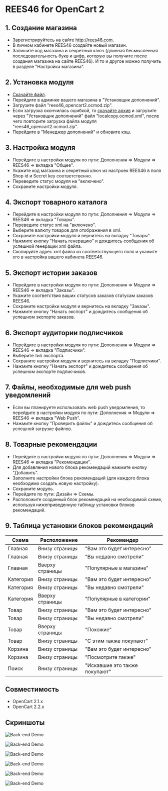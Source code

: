 # REES46 for OpenCart 2

## 1. Создание магазина

* Зарегистрируйтесь на сайте http://rees46.com.
* В личном кабинете REES46 создайте новый магазин.
* Запишите код магазина и секретный ключ (длинная бесмысленная последовательность букв и цифр, которую вы получите после создания магазина на сайте REES46). И то и другое можно получить в разделе "Настройка магазина".

## 2. Установка модуля

* [Скачайте файл](https://github.com/p0v1n0m/rees46_opencart_2/raw/master/rees46_opencart2.ocmod.zip).
* Перейдите в админке вашего магазина в "Установщик дополнений".
* Загрузите файл "rees46_opencart2.ocmod.zip".
* Если загрузка окончилась ошибкой, то [скачайте архив](https://www.opencart.com/index.php?route=extension/extension/download&extension_download_id=1198841) и загрузите через "Установщик дополнений" файл "localcopy.ocmod.xml", после чего повторите загрузка файла модуля "rees46_opencart2.ocmod.zip".
* Перейдите в "Менеджер дополнений" и обновите кэш.

## 3. Настройка модуля

* Перейдите в настройки модуля по пути: Дополнения => Модули => REES46 => вкладка "Общее".
* Укажите код магазина и секретный ключ из настроек REES46 в поля Shop id и Secret key соответственно.
* Переведите статус модуля на "включено".
* Сохраните настройки модуля.

## 4. Экспорт товарного каталога

* Перейдите в настройки модуля по пути: Дополнения => Модули => REES46 => вкладка "Товары".
* Переведите статус xml на "включено".
* Выберите валюту товаров для отображения в xml.
* Сохраните настройки модуля и вернитесь на вкладку "Товары".
* Нажмите кнопку "Начать генерацию" и дождитесь сообщения об успешной генерации xml файла.
* Скопируйте адрес xml файла из соответствующего поля и укажите его в настройка вашего кабинета REES46.

## 5. Экспорт истории заказов

* Перейдите в настройки модуля по пути: Дополнения => Модули => REES46 => вкладка "Заказы".
* Укажите соответствия ваших статусов заказов статусам заказов REES46.
* Сохраните настройки модуля и вернитесь на вкладку "Заказы".
* Нажмите кнопку "Начать экспорт" и дождитесь сообщения об успешном экспорте заказов.

## 6. Экспорт аудитории подписчиков

* Перейдите в настройки модуля по пути: Дополнения => Модули => REES46 => вкладка "Подписчики".
* Выберите тип экспорта.
* Сохраните настройки модуля и вернитесь на вкладку "Подписчики".
* Нажмите кнопку "Начать экспорт" и дождитесь сообщения об успешном экспорте подписчиков.

## 7. Файлы, необходимые для web push уведомлений

* Если вы планируете использовать web push уведомления, то перейдите в настройки модуля по пути: Дополнения => Модули => REES46 => вкладка "Web Push".
* Нажмите кнопку "Проверить файлы" и дождитесь сообщения об успешной загрузке файлов.

## 8. Товарные рекомендации

* Перейдите в настройки модуля по пути: Дополнения => Модули => REES46 => вкладка "Рекомендации".
* Для добавления нового блока рекомендаций нажмите кнопку "Добавить".
* Заполните настройки блока рекомендаций (для каждого блока необходимо создать новую настройку).
* Сохраните модуль.
* Перейдите по пути: Дизайн => Схемы.
* Расположите созданный блок рекомендаций на необходимой схеме, используя нижеприведенную таблицу установки блоков рекомендаций.

## 9. Таблица установки блоков рекомендаций

Схема | Расположение | Рекомендер
------------ | ------------- | -------------
Главная | Внизу страницы | "Вам это будет интересно"
Главная | Внизу страницы | "Вы недавно смотрели"
Главная | Вверху страницы | "Популярные в магазине"
Категория | Внизу страницы | "Вам это будет интересно"
Категория | Внизу страницы | "Вы недавно смотрели"
Категория | Вверху страницы | "Популярные в категории"
Товар | Внизу страницы | "Вам это будет интересно"
Товар | Внизу страницы | "Вы недавно смотрели"
Товар | Вверху страницы | "Похожие"
Товар | Внизу страницы | "С этим также покупают"
Корзина | Внизу страницы | "Вам это будет интересно"
Корзина | Внизу страницы | "Посмотрите также"
Поиск | Внизу страницы | "Искавшие это также покупают"

## Совместимость

* OpenCart 2.1.x
* OpenCart 2.2.x

## Скриншоты

![Back-end Demo](https://github.com/p0v1n0m/rees46_opencart_2/blob/master/screenshots/01.jpg)

![Back-end Demo](https://github.com/p0v1n0m/rees46_opencart_2/blob/master/screenshots/02.jpg)

![Back-end Demo](https://github.com/p0v1n0m/rees46_opencart_2/blob/master/screenshots/03.jpg)

![Back-end Demo](https://github.com/p0v1n0m/rees46_opencart_2/blob/master/screenshots/04.jpg)

![Back-end Demo](https://github.com/p0v1n0m/rees46_opencart_2/blob/master/screenshots/05.jpg)

![Back-end Demo](https://github.com/p0v1n0m/rees46_opencart_2/blob/master/screenshots/06.jpg)